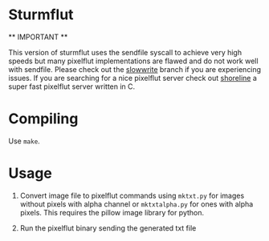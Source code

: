 Sturmflut
=========

** IMPORTANT **

This version of sturmflut uses the sendfile syscall to achieve very high speeds but many pixelflut implementations are flawed and do not work well with sendfile.
Please check out the [slowwrite](https://github.com/TobleMiner/sturmflut/tree/slowwrite) branch if you are experiencing issues. If you are searching for a nice
pixelflut server check out [shoreline](https://github.com/TobleMiner/shoreline) a super fast pixelflut server written in C.

# Compiling

Use ```make```.

# Usage

1. Convert image file to pixelflut commands using ```mktxt.py``` for images without pixels with alpha channel or ```mktxtalpha.py``` for ones with alpha pixels. This requires the pillow image library for python.

2. Run the pixelflut binary sending the generated txt file
